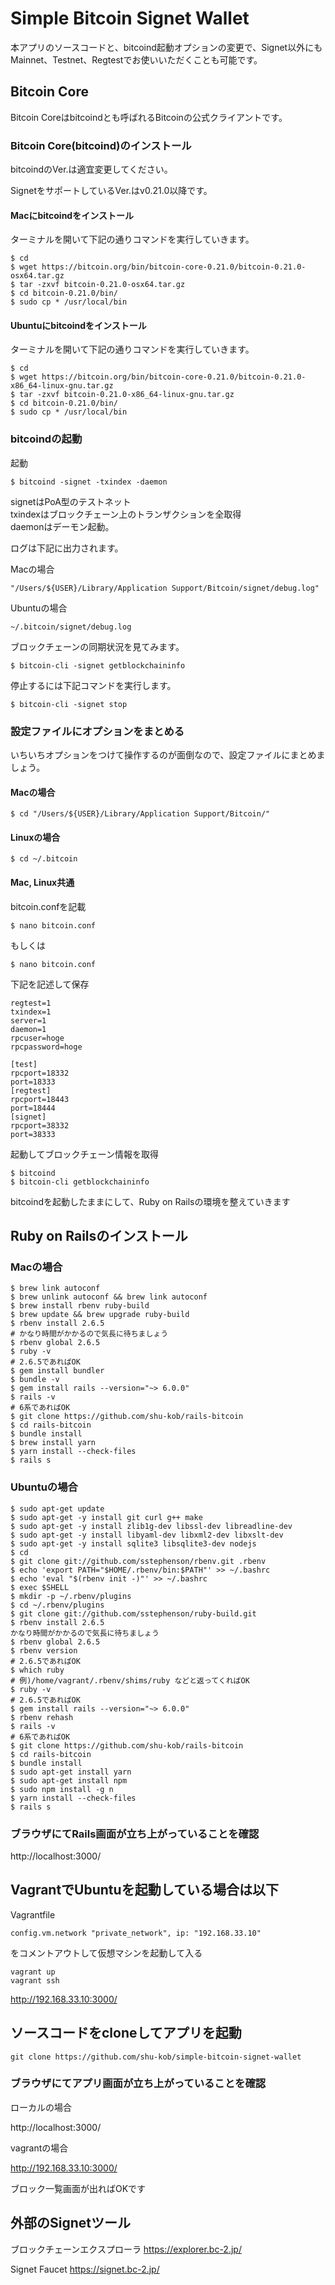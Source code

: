 # Simple Bitcoin Signet Wallet

本アプリのソースコードと、bitcoind起動オプションの変更で、Signet以外にもMainnet、Testnet、Regtestでお使いいただくことも可能です。

## Bitcoin Core
Bitcoin Coreはbitcoindとも呼ばれるBitcoinの公式クライアントです。

### Bitcoin Core(bitcoind)のインストール

bitcoindのVer.は適宜変更してください。

SignetをサポートしているVer.はv0.21.0以降です。

#### Macにbitcoindをインストール

ターミナルを開いて下記の通りコマンドを実行していきます。

```
$ cd
$ wget https://bitcoin.org/bin/bitcoin-core-0.21.0/bitcoin-0.21.0-osx64.tar.gz
$ tar -zxvf bitcoin-0.21.0-osx64.tar.gz
$ cd bitcoin-0.21.0/bin/
$ sudo cp * /usr/local/bin
```

#### Ubuntuにbitcoindをインストール

ターミナルを開いて下記の通りコマンドを実行していきます。

```
$ cd
$ wget https://bitcoin.org/bin/bitcoin-core-0.21.0/bitcoin-0.21.0-x86_64-linux-gnu.tar.gz
$ tar -zxvf bitcoin-0.21.0-x86_64-linux-gnu.tar.gz
$ cd bitcoin-0.21.0/bin/
$ sudo cp * /usr/local/bin
```
### bitcoindの起動

起動

```
$ bitcoind -signet -txindex -daemon
```
signetはPoA型のテストネット<br>
txindexはブロックチェーン上のトランザクションを全取得<br>
daemonはデーモン起動。<br>

ログは下記に出力されます。

Macの場合
```
"/Users/${USER}/Library/Application Support/Bitcoin/signet/debug.log"
```

Ubuntuの場合

```
~/.bitcoin/signet/debug.log
```

ブロックチェーンの同期状況を見てみます。

```
$ bitcoin-cli -signet getblockchaininfo
```

停止するには下記コマンドを実行します。

```
$ bitcoin-cli -signet stop
```

### 設定ファイルにオプションをまとめる

いちいちオプションをつけて操作するのが面倒なので、設定ファイルにまとめましょう。

#### Macの場合

```
$ cd "/Users/${USER}/Library/Application Support/Bitcoin/"
```

#### Linuxの場合

```
$ cd ~/.bitcoin
```

#### Mac, Linux共通 

bitcoin.confを記載

```
$ nano bitcoin.conf
```

もしくは
```
$ nano bitcoin.conf
```

下記を記述して保存

```
regtest=1
txindex=1
server=1
daemon=1
rpcuser=hoge
rpcpassword=hoge

[test]
rpcport=18332
port=18333
[regtest]
rpcport=18443
port=18444
[signet]
rpcport=38332
port=38333
```

起動してブロックチェーン情報を取得
```
$ bitcoind
$ bitcoin-cli getblockchaininfo
```

bitcoindを起動したままにして、Ruby on Railsの環境を整えていきます

## Ruby on Railsのインストール

### Macの場合

```
$ brew link autoconf
$ brew unlink autoconf && brew link autoconf
$ brew install rbenv ruby-build
$ brew update && brew upgrade ruby-build
$ rbenv install 2.6.5
# かなり時間がかかるので気長に待ちましょう
$ rbenv global 2.6.5
$ ruby -v
# 2.6.5であればOK
$ gem install bundler
$ bundle -v
$ gem install rails --version="~> 6.0.0"
$ rails -v
# 6系であればOK
$ git clone https://github.com/shu-kob/rails-bitcoin
$ cd rails-bitcoin
$ bundle install
$ brew install yarn
$ yarn install --check-files
$ rails s
```

### Ubuntuの場合

```
$ sudo apt-get update
$ sudo apt-get -y install git curl g++ make
$ sudo apt-get -y install zlib1g-dev libssl-dev libreadline-dev
$ sudo apt-get -y install libyaml-dev libxml2-dev libxslt-dev
$ sudo apt-get -y install sqlite3 libsqlite3-dev nodejs
$ cd
$ git clone git://github.com/sstephenson/rbenv.git .rbenv
$ echo 'export PATH="$HOME/.rbenv/bin:$PATH"' >> ~/.bashrc
$ echo 'eval "$(rbenv init -)"' >> ~/.bashrc
$ exec $SHELL
$ mkdir -p ~/.rbenv/plugins
$ cd ~/.rbenv/plugins
$ git clone git://github.com/sstephenson/ruby-build.git
$ rbenv install 2.6.5
かなり時間がかかるので気長に待ちましょう
$ rbenv global 2.6.5
$ rbenv version
# 2.6.5であればOK
$ which ruby
# 例)/home/vagrant/.rbenv/shims/ruby などと返ってくればOK
$ ruby -v
# 2.6.5であればOK
$ gem install rails --version="~> 6.0.0"
$ rbenv rehash
$ rails -v
# 6系であればOK
$ git clone https://github.com/shu-kob/rails-bitcoin
$ cd rails-bitcoin
$ bundle install
$ sudo apt-get install yarn
$ sudo apt-get install npm
$ sudo npm install -g n
$ yarn install --check-files
$ rails s
```

### ブラウザにてRails画面が立ち上がっていることを確認 

http://localhost:3000/

## VagrantでUbuntuを起動している場合は以下

Vagrantfile
```
config.vm.network "private_network", ip: "192.168.33.10"
```
をコメントアウトして仮想マシンを起動して入る

```
vagrant up
vagrant ssh
```

http://192.168.33.10:3000/

## ソースコードをcloneしてアプリを起動

```
git clone https://github.com/shu-kob/simple-bitcoin-signet-wallet
```
### ブラウザにてアプリ画面が立ち上がっていることを確認

ローカルの場合

http://localhost:3000/

vagrantの場合

http://192.168.33.10:3000/

ブロック一覧画面が出ればOKです

## 外部のSignetツール

ブロックチェーンエクスプローラ
https://explorer.bc-2.jp/

Signet Faucet
https://signet.bc-2.jp/
